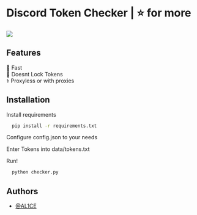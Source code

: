 # Discord Token Checker | ⭐ for more

![](https://cdn.discordapp.com/attachments/1141472031028809868/1142531044994728026/image.png)

## Features
🚀  Fast\
💎  Doesnt Lock Tokens\
⚕️  Proxyless or with proxies



## Installation

Install requirements

```bash
  pip install -r requirements.txt
```

Configure config.json to your needs

Enter Tokens into data/tokens.txt

Run!
```bash
  python checker.py
```
## Authors

- [@AL1CE](https://github.com/0NATI0)


